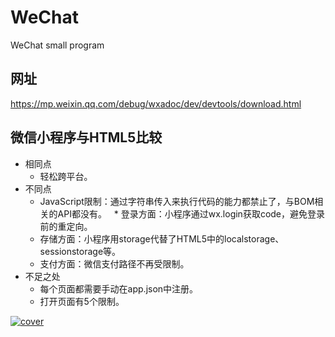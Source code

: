# WeChat
WeChat small program

## 网址
https://mp.weixin.qq.com/debug/wxadoc/dev/devtools/download.html

## 微信小程序与HTML5比较
* 相同点
   * 轻松跨平台。  
* 不同点
   * JavaScript限制：通过字符串传入来执行代码的能力都禁止了，与BOM相关的API都没有。
   * 登录方面：小程序通过wx.login获取code，避免登录前的重定向。
   * 存储方面：小程序用storage代替了HTML5中的localstorage、sessionstorage等。
   * 支付方面：微信支付路径不再受限制。
* 不足之处
  * 每个页面都需要手动在app.json中注册。
  * 打开页面有5个限制。

[![cover](images/cover_thumbnail_3rd.jpg)](images/cover-3rd.jpg)

